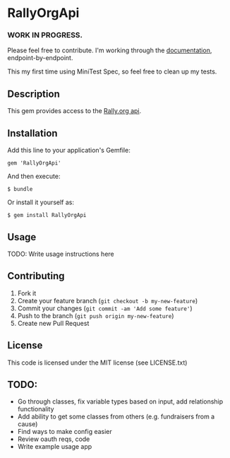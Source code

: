 # RallyOrgApi

### WORK IN PROGRESS.

Please feel free to contribute. I'm working through the [documentation](https://rally.org/corp/dev), endpoint-by-endpoint.

This my first time using MiniTest Spec, so feel free to clean up my tests.

## Description

This gem provides access to the [Rally.org api](https://rally.org/corp/dev).

## Installation

Add this line to your application's Gemfile:

    gem 'RallyOrgApi'

And then execute:

    $ bundle

Or install it yourself as:

    $ gem install RallyOrgApi

## Usage

TODO: Write usage instructions here

## Contributing

1. Fork it
2. Create your feature branch (`git checkout -b my-new-feature`)
3. Commit your changes (`git commit -am 'Add some feature'`)
4. Push to the branch (`git push origin my-new-feature`)
5. Create new Pull Request

## License

This code is licensed under the MIT license (see LICENSE.txt)


## TODO:
* Go through classes, fix variable types based on input, add relationship functionality
* Add ability to get some classes from others (e.g. fundraisers from a cause)
* Find ways to make config easier
* Review oauth reqs, code
* Write example usage app